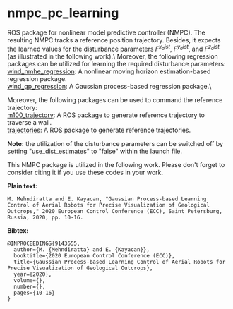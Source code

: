 # nmpc_pc_learning
ROS package for nonlinear model predictive controller (NMPC). The resulting NMPC tracks a reference position trajectory. Besides, it expects the learned values for the disturbance parameters $F^{x_dist}$, $F^{y_dist}$, and $F^{z_dist}$ (as illustrated in the following work).\ 
Moreover, the following regression packages can be utilized for learning the required disturbance parameters:\
[wind_nmhe_regression](https://github.com/mohit004/wind_nmhe_regression): A nonlinear moving horizon estimation-based regression package.\
[wind_gp_regression](https://github.com/mohit004/wind_gp_regression): A Gaussian process-based regression package.\

Moreover, the following packages can be used to command the reference trajectory:\
[m100_trajectory](https://github.com/mohit004/m100_trajectory): A ROS package to generate reference trajectory to traverse a wall.\
[trajectories](https://github.com/mohit004/trajectories): A ROS package to generate reference trajectories.

**Note:** the utilization of the disturbance parameters can be switched off by setting "use_dist_estimates" to "false" within the launch file. 

This NMPC package is utilized in the following work. Please don't forget to consider citing it if you use these codes in your work.

**Plain text:**
```
M. Mehndiratta and E. Kayacan, "Gaussian Process-based Learning Control of Aerial Robots for Precise Visualization of Geological Outcrops," 2020 European Control Conference (ECC), Saint Petersburg, Russia, 2020, pp. 10-16.
```
**Bibtex:**
```
@INPROCEEDINGS{9143655,
  author={M. {Mehndiratta} and E. {Kayacan}},
  booktitle={2020 European Control Conference (ECC)}, 
  title={Gaussian Process-based Learning Control of Aerial Robots for Precise Visualization of Geological Outcrops}, 
  year={2020},
  volume={},
  number={},
  pages={10-16}
}
```

